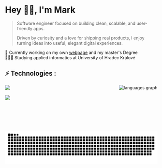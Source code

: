 <h1 align="left" id="macropower-title">Hey 👋🏼, I'm Mark</h1>

>Software engineer focused on building clean, scalable, and user-friendly apps.
>
>Driven by curiosity and a love for shipping real products, I enjoy turning ideas into useful, elegant digital experiences.  

🛜 Currently working on my own [webpage]() and my master's Degree<br>👨🏼‍🎓 Studying applied informatics at University of Hradec Králové<br>

## ⚡ Technologies :

<a href="">
 <img align="right" src="https://github-readme-stats.vercel.app/api/top-langs?username=Sipisak&locale=en&hide_title=false&layout=compact&card_width=320&langs_count=6&theme=tokyonight&hide_border=false" height="150" alt="languages graph"  />
</a>

<p align="left">
  <a href="https://skillicons.dev">
    <img src="https://skillicons.dev/icons?i=git,kubernetes,docker,c,vim" />
  </a>
</p>


[![](https://visitcount.itsvg.in/api?id=Sipisak&icon=0&color=0)](https://visitcount.itsvg.in)



<picture>
<source media="(prefers-color-scheme: dark)" srcset="https://raw.githubusercontent.com/Sipisak/Sipisak/output/github-snake-dark.svg" />
<source media="(prefers-color-scheme: light)" srcset="https://raw.githubusercontent.com/Sipisak/Sipisak/output/github-snake.svg" />
<img alt="github-snake" src="https://raw.githubusercontent.com/Sipisak/Sipisak/output/github-snake.svg" />
</picture>

